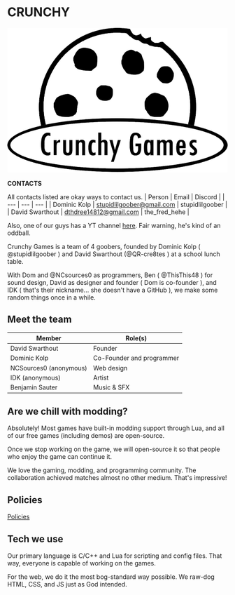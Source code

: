 # CRUNCHY
![Our logo](logo.png)

**CONTACTS**

All contacts listed are okay ways to contact us.
| Person | Email | Discord |
| --- | --- | --- |
| Dominic Kolp | stupidlilgoober@gmail.com | stupidlilgoober |
| David Swarthout | dthdree14812@gmail.com | the_fred_hehe |

Also, one of our guys has a YT channel [here](https://youtube.com/@ambailgail?si=ra9xS-KU4PCYLrmI). Fair warning, he's kind of an oddball.

Crunchy Games is a team of 4 goobers, founded by Dominic Kolp ( @stupidlilgoober ) and David Swarthout (@QR-cre8tes ) at a school lunch table.

With Dom and @NCsources0 as programmers, Ben ( @ThisThis48 ) for sound design, David as designer and founder ( Dom is co-founder ), and IDK ( that's their nickname... she doesn't have a GitHub ), we make some random things once in a while.

## Meet the team
| Member | Role(s) |
| --- | --- |
| David Swarthout | Founder |
| Dominic Kolp | Co-Founder and programmer |
| NCSources0 (anonymous) | Web design |
| IDK (anonymous) | Artist |
| Benjamin Sauter | Music & SFX |

## Are we chill with modding?
Absolutely! Most games have built-in modding support through Lua, and all of our free games (including demos) are open-source.

Once we stop working on the game, we will open-source it so that people who enjoy the game can continue it.

We love the gaming, modding, and programming community. The collaboration achieved matches almost no other medium. That's impressive!

## Policies
[Policies](POLICIES)

## Tech we use
Our primary language is C/C++ and Lua for scripting and config files. That way, everyone is capable of working on the games.

For the web, we do it the most bog-standard way possible. We raw-dog HTML, CSS, and JS just as God intended.
